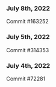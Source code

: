 ### July 8th, 2022

Commit #163252

### July 5th, 2022

Commit #314353


### July 4th, 2022

Commit #72281
